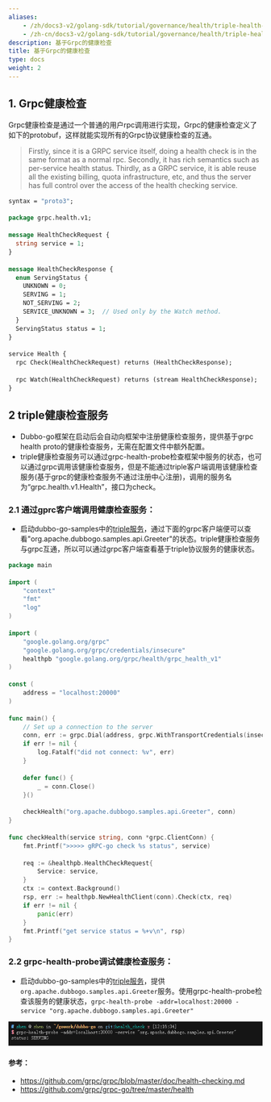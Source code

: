 ```yaml
---
aliases:
    - /zh/docs3-v2/golang-sdk/tutorial/governance/health/triple-health-check/
    - /zh-cn/docs3-v2/golang-sdk/tutorial/governance/health/triple-health-check/
description: 基于Grpc的健康检查
title: 基于Grpc的健康检查
type: docs
weight: 2
---
```







## 1. Grpc健康检查

Grpc健康检查是通过一个普通的用户rpc调用进行实现，Grpc的健康检查定义了如下的protobuf，这样就能实现所有的Grpc协议健康检查的互通。

> Firstly, since it is a GRPC service itself, doing a health check is in the same format as a normal rpc. Secondly, it has rich semantics such as per-service health status. Thirdly, as a GRPC service, it is able reuse all the existing billing, quota infrastructure, etc, and thus the server has full control over the access of the health checking service.

``` protobuf
syntax = "proto3";

package grpc.health.v1;

message HealthCheckRequest {
  string service = 1;
}

message HealthCheckResponse {
  enum ServingStatus {
    UNKNOWN = 0;
    SERVING = 1;
    NOT_SERVING = 2;
    SERVICE_UNKNOWN = 3;  // Used only by the Watch method.
  }
  ServingStatus status = 1;
}

service Health {
  rpc Check(HealthCheckRequest) returns (HealthCheckResponse);

  rpc Watch(HealthCheckRequest) returns (stream HealthCheckResponse);
}
```

## 2 triple健康检查服务

+ Dubbo-go框架在启动后会自动向框架中注册健康检查服务，提供基于grpc health proto的健康检查服务，无需在配置文件中额外配置。
+ triple健康检查服务可以通过grpc-health-probe检查框架中服务的状态，也可以通过grpc调用该健康检查服务，但是不能通过triple客户端调用该健康检查服务(基于grpc的健康检查服务不通过注册中心注册)，调用的服务名为“grpc.health.v1.Health”，接口为check。

### 2.1 通过gprc客户端调用健康检查服务：

+ 启动dubbo-go-samples中的[triple服务](https://github.com/apache/dubbo-go-samples/tree/master/rpc/triple/pb/dubbogo-grpc/go-server)，通过下面的grpc客户端便可以查看"org.apache.dubbogo.samples.api.Greeter"的状态。triple健康检查服务与grpc互通，所以可以通过grpc客户端查看基于triple协议服务的健康状态。

``` go
package main

import (
	"context"
	"fmt"
	"log"
)

import (
	"google.golang.org/grpc"
	"google.golang.org/grpc/credentials/insecure"
	healthpb "google.golang.org/grpc/health/grpc_health_v1"
)

const (
	address = "localhost:20000"
)

func main() {
	// Set up a connection to the server
	conn, err := grpc.Dial(address, grpc.WithTransportCredentials(insecure.NewCredentials()))
	if err != nil {
		log.Fatalf("did not connect: %v", err)
	}

	defer func() {
		_ = conn.Close()
	}()
	
	checkHealth("org.apache.dubbogo.samples.api.Greeter", conn)
}

func checkHealth(service string, conn *grpc.ClientConn) {
	fmt.Printf(">>>>> gRPC-go check %s status", service)

	req := &healthpb.HealthCheckRequest{
		Service: service,
	}
	ctx := context.Background()
	rsp, err := healthpb.NewHealthClient(conn).Check(ctx, req)
	if err != nil {
		panic(err)
	}
	fmt.Printf("get service status = %+v\n", rsp)
}
```

### 2.2 grpc-health-probe调试健康检查服务：

+ 启动dubbo-go-samples中的[triple服务](https://github.com/apache/dubbo-go-samples/tree/master/rpc/triple/pb/dubbogo-grpc/go-server)，提供`org.apache.dubbogo.samples.api.Greeter`服务。使用grpc-health-probe检查该服务的健康状态，`grpc-health-probe -addr=localhost:20000 -service "org.apache.dubbogo.samples.api.Greeter"`

![image-health-check](/imgs/docs3-v2/golang-sdk/tasks/service_management/triple-health-check/health-check.png)

#### 参考：

+ https://github.com/grpc/grpc/blob/master/doc/health-checking.md
+ https://github.com/grpc/grpc-go/tree/master/health